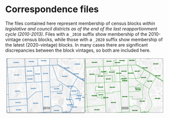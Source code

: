# Correspondence files
The files contained here represent membership of census blocks _within legislative and council districts as of the end of the last reapportionment cycle (2010-2013)_. Files with a `_2010` suffix show membership of the 2010-vintage census blocks, while those with a `_2020` suffix show membership of the latest (2020-vintage) blocks. In many cases there are significant discrepancies between the block vintages, so both are included here.

![blocks](../img/blocks.png)
